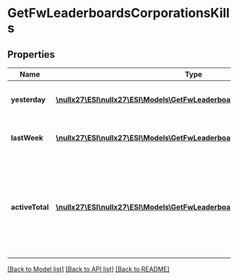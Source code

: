 # GetFwLeaderboardsCorporationsKills

## Properties
Name | Type | Description | Notes
------------ | ------------- | ------------- | -------------
**yesterday** | [**\nullx27\ESI\nullx27\ESI\Models\GetFwLeaderboardsCorporationsYesterday[]**](GetFwLeaderboardsCorporationsYesterday.md) | Top 10 ranking of corporations by kills in the past day | 
**lastWeek** | [**\nullx27\ESI\nullx27\ESI\Models\GetFwLeaderboardsCorporationsLastWeek[]**](GetFwLeaderboardsCorporationsLastWeek.md) | Top 10 ranking of corporations by kills in the past week | 
**activeTotal** | [**\nullx27\ESI\nullx27\ESI\Models\GetFwLeaderboardsCorporationsActiveTotal[]**](GetFwLeaderboardsCorporationsActiveTotal.md) | Top 10 ranking of corporations active in faction warfare by total kills. A corporation is considered \&quot;active\&quot; if they have participated in faction warfare in the past 14 days. | 

[[Back to Model list]](../README.md#documentation-for-models) [[Back to API list]](../README.md#documentation-for-api-endpoints) [[Back to README]](../README.md)


